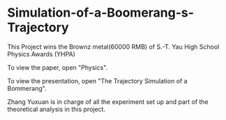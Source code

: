 # Simulation-of-a-Boomerang-s-Trajectory

This Project wins the Brownz metal(60000 RMB) of S.-T. Yau High School Physics Awards (YHPA)

To view the paper, open "Physics".

To view the presentation, open "The Trajectory Simulation of a Bommerang".

Zhang Yuxuan is in charge of all the experiment set up and part of the theoretical analysis in this project.
